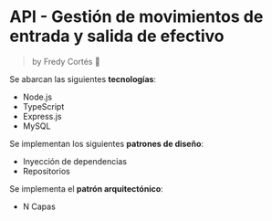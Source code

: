 # API - Gestión de movimientos de entrada y salida de efectivo

> by Fredy Cortés :metal:

Se abarcan las siguientes **tecnologías**:

* Node.js
* TypeScript
* Express.js
* MySQL

Se implementan los siguientes **patrones de diseño**:

* Inyección de dependencias
* Repositorios

Se implementa el **patrón arquitectónico**:

* N Capas
